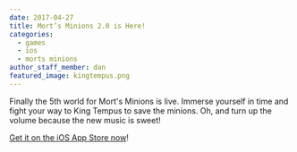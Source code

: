 ```yaml
---
date: 2017-04-27
title: Mort’s Minions 2.0 is Here!
categories:
  - games
  - ios
  - morts minions
author_staff_member: dan
featured_image: kingtempus.png
---
```


Finally the 5th world for Mort's Minions is live. Immerse yourself in time and fight your way to King Tempus to save the minions. Oh, and turn up the volume because the new music is sweet!

<a href="https://itunes.apple.com/us/app/morts-minions/id1082229199?ls=1&amp;mt=8" target="_blank">Get it on the iOS App Store now</a>!